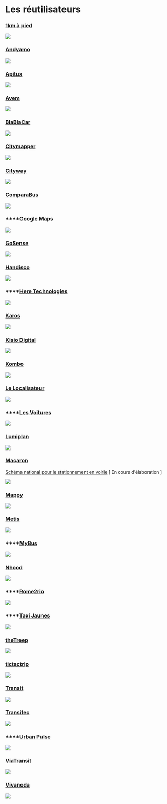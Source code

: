 # Les réutilisateurs

### [1km à pied](https://www.1kmapied.com)

![](<../.gitbook/assets/image (79).png>)

### ****[**Andyamo**](http://www.andyamo.fr)****

![](<../.gitbook/assets/image (87).png>)

### ****[**Apitux**](http://www.apitux.com)****

![](../.gitbook/assets/logo-apitux.jpg)

### [Avem](https://www.avem.fr)

![](../.gitbook/assets/logo.png)

### ****[**BlaBlaCar**](https://www.blablalines.com)****

![](../.gitbook/assets/1.png)

### ****[**Citymapper**](https://citymapper.com/company)****

![](../.gitbook/assets/citymapper-1-.png)

### ****[**Cityway**](https://www.cityway.fr)****

![](<../.gitbook/assets/image (77).png>)

### ****[**ComparaBus**](https://www.comparabus.com)****

![](<../.gitbook/assets/comparabus\_logo (2).png>)

### ****[**Google Maps**](https://maps.google.fr)

![](../.gitbook/assets/google-maps-logo.png)

### ****[**GoSense**](http://www.gosense.com)****

![](<../.gitbook/assets/image (90).png>)

### ****[**Handisco**](https://handisco.com)****

![](../.gitbook/assets/handisco-logo.png)

### ****[**Here Technologies**](https://www.here.com)

![](<../.gitbook/assets/image (81).png>)

### ****[**Karos**](https://www.karos.fr)****

![](../.gitbook/assets/karos-1-.png)

### ****[**Kisio Digital**](https://kisio.com/metiers/solutions-digitales/)****

![](../.gitbook/assets/kisio-digital-logo.png)

### [Kombo](https://www.kombo.co)

![](../.gitbook/assets/new-kombo.png)

### [Le Localisateur](https://localisateur.org)

![](../.gitbook/assets/localisateur.jpg)

### ****[**Les Voitures**](https://lesvoitures.fr)

![](../.gitbook/assets/les-voitures-com-logo-1-.png)

### ****[**Lumiplan**](https://www.lumiplan.com)****

![](../.gitbook/assets/lumiplan-logo.jpg)

### [Macaron](https://macaron.ai)

[Schéma national pour le stationnement en voirie](https://github.com/macaron-ai/onstreet-parking-schema) \[ En cours d'élaboration ]

![](../.gitbook/assets/4.png)

### ****[**Mappy**](https://fr.mappy.com)****

![](<../.gitbook/assets/Logos Transport.data.gouv.fr Facilitateursréutilisateurs (2).png>)

### ****[**Metis**](https://www.metis-reseaux.fr)****

![](../.gitbook/assets/logo\_metis\_noir\_sans\_base-line.png)

### ****[**MyBus**](https://www.mybus.io)

![](<../.gitbook/assets/Logos Transport.data.gouv.fr Facilitateursréutilisateurs (3).png>)

### ****[**Nhood**](https://nhood.fr/fr)****

![](../.gitbook/assets/logo-lieux-en-mieux-droite-2-.png)

### ****[**Rome2rio**](https://www.rome2rio.com)

![](../.gitbook/assets/rome2rio-logo.png)

### ****[**Taxi Jaunes**](https://taxisjaunes.fr)

![](<../.gitbook/assets/image (88).png>)

### ****[**theTreep**](https://www.thetreep.com)****

![](../.gitbook/assets/the-treep.png)

### ****[**tictactrip**](https://www.tictactrip.eu)****

![](../.gitbook/assets/tictactrip.png)

### ****[**Transit**](https://transitapp.com)****

![](../.gitbook/assets/transit-logo.png)

### ****[**Transitec**](https://transitec.net/fr/)****

![](<../.gitbook/assets/image (89).png>)

### ****[**Urban Pulse**](https://urbanpulse.fr)

![](../.gitbook/assets/urban-pulse-logo.png)

### ****[**ViaTransit**](https://viatransit.fr)****

![](../.gitbook/assets/new-viatransit.png)

### ****[**Vivanoda**](https://viatransit.fr)****

![](<../.gitbook/assets/Logos Transport.data.gouv.fr Facilitateursréutilisateurs (4).png>)



